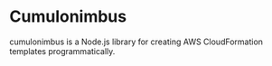 # Cumulonimbus

cumulonimbus is a Node.js library for creating AWS CloudFormation templates programmatically.
